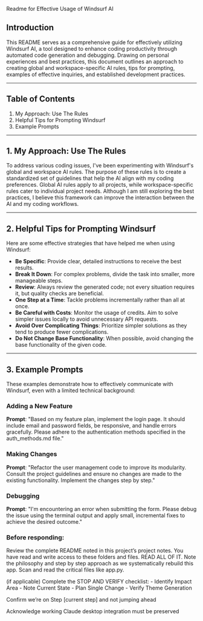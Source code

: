  Readme for Effective Usage of Windsurf AI

## Introduction
This README serves as a comprehensive guide for effectively utilizing Windsurf AI, a tool designed to enhance coding productivity through automated code generation and debugging. Drawing on personal experiences and best practices, this document outlines an approach to creating global and workspace-specific AI rules, tips for prompting, examples of effective inquiries, and established development practices.

---

## Table of Contents
1. My Approach: Use The Rules
2. Helpful Tips for Prompting Windsurf
3. Example Prompts

---

## 1. My Approach: Use The Rules
To address various coding issues, I've been experimenting with Windsurf's global and workspace AI rules. The purpose of these rules is to create a standardized set of guidelines that help the AI align with my coding preferences. Global AI rules apply to all projects, while workspace-specific rules cater to individual project needs. Although I am still exploring the best practices, I believe this framework can improve the interaction between the AI and my coding workflows.

---

## 2. Helpful Tips for Prompting Windsurf
Here are some effective strategies that have helped me when using Windsurf:

- **Be Specific**: Provide clear, detailed instructions to receive the best results.
- **Break It Down**: For complex problems, divide the task into smaller, more manageable steps.
- **Review**: Always review the generated code; not every situation requires it, but quality checks are beneficial.
- **One Step at a Time**: Tackle problems incrementally rather than all at once.
- **Be Careful with Costs**: Monitor the usage of credits. Aim to solve simpler issues locally to avoid unnecessary API requests.
- **Avoid Over Complicating Things**: Prioritize simpler solutions as they tend to produce fewer complications.
- **Do Not Change Base Functionality**: When possible, avoid changing the base functionality of the given code.

---

## 3. Example Prompts
These examples demonstrate how to effectively communicate with Windsurf, even with a limited technical background:

### Adding a New Feature
**Prompt**: "Based on my feature plan, implement the login page. It should include email and password fields, be responsive, and handle errors gracefully. Please adhere to the authentication methods specified in the auth_methods.md file."

### Making Changes
**Prompt**: "Refactor the user management code to improve its modularity. Consult the project guidelines and ensure no changes are made to the existing functionality. Implement the changes step by step."

### Debugging
**Prompt**: "I'm encountering an error when submitting the form. Please debug the issue using the terminal output and apply small, incremental fixes to achieve the desired outcome."


### Before responding:

Review the complete README noted in this project’s project notes. You have read and write access to these folders and files. READ ALL OF IT. Note the philosophy and step by step approach as we systematically rebuild this app. Scan and read the critical files like app.py.

(if applicable) Complete the STOP AND VERIFY checklist:    - Identify Impact Area    - Note Current State    - Plan Single Change    - Verify Theme Generation 

Confirm we’re on Step [current step] and not jumping ahead

Acknowledge working Claude desktop integration must be preserved